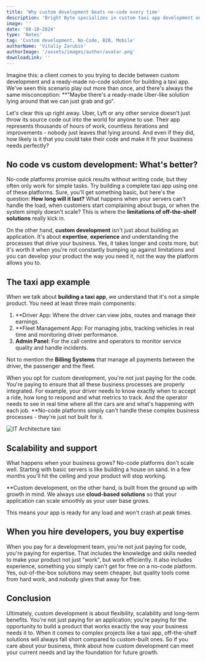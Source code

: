 ```yaml
---
title: 'Why custom development beats no-code every time'
description: 'Bright Byte specializes in custom taxi app development on Flutter. We provide scalable and tailored solutions, focusing on cloud-based infrastructure, business processes, and long-term support for B2B and B2C markets'
image: ''
date: '08-10-2024'
type: 'Notes'
tag: 'Custom development, No-Code, B2B, Mobile'
authorName: 'Vitaliy Zarubin'
authorImage: '/assets/images/author/avatar.png'
downloadLink: ''
---
```


Imagine this: a client comes to you trying to decide between custom development and a ready-made no-code solution for building a taxi app. We've seen this scenario play out more than once, and there's always the same misconception: **"Maybe there's a ready-made Uber-like solution lying around that we can just grab and go".

Let's clear this up right away. Uber, Lyft or any other service doesn't just throw its source code out into the world for anyone to use. Their app represents thousands of hours of work, countless iterations and improvements - nobody just leaves that lying around. And even if they did, how likely is it that you could take their code and make it fit your business needs perfectly?

## No code vs custom development: What's better?

No-code platforms promise quick results without writing code, but they often only work for simple tasks. Try building a complete taxi app using one of these platforms. Sure, you'll get something basic, but here's the question: **How long will it last?** What happens when your servers can't handle the load, when customers start complaining about bugs, or when the system simply doesn't scale? This is where the **limitations of off-the-shelf solutions** really kick in.

On the other hand, **custom development** isn't just about building an application. It's about **expertise**, **experience** and understanding the processes that drive your business. Yes, it takes longer and costs more, but it's worth it when you're not constantly bumping up against limitations and you can develop your product the way you need it, not the way the platform allows you to.

## The taxi app example

When we talk about **building a taxi app**, we understand that it's not a simple product. You need at least three main components:

1. **Driver App: Where the driver can view jobs, routes and manage their earnings.
2. **Fleet Management App: For managing jobs, tracking vehicles in real time and monitoring driver performance.
3. **Admin Panel**: For the call centre and operators to monitor service quality and handle incidents.

Not to mention the **Billing Systems** that manage all payments between the driver, the passenger and the fleet.

When you opt for custom development, you're not just paying for the code. You're paying to ensure that all these business processes are properly integrated. For example, your driver needs to know exactly when to accept a ride, how long to respond and what metrics to track. And the operator needs to see in real time where all the cars are and what's happening with each job. **No-code platforms simply can't handle these complex business processes - they're just not built for it.

![IT Architecture taxi](https://imgur.com/ZBduaqS.jpg)
## Scalability and support

What happens when your business grows? No-code platforms don't scale well. Starting with basic servers is like building a house on sand. In a few months you'll hit the ceiling and your product will stop working.

**Custom development, on the other hand, is built from the ground up with growth in mind. We always use **cloud-based solutions** so that your application can scale smoothly as your user base grows.

This means your app is ready for any load and won't crash at peak times.

## When you hire developers, you buy expertise

When you pay for a development team, you're not just paying for code, you're paying for expertise. That includes the knowledge and skills needed to make your product not just "work", but work efficiently. It also includes experience, something you simply can't get for free on a no-code platform. Yes, out-of-the-box solutions may seem cheaper, but quality tools come from hard work, and nobody gives that away for free.

## Conclusion

Ultimately, custom development is about flexibility, scalability and long-term benefits. You're not just paying for an application; you're paying for the opportunity to build a product that works exactly the way your business needs it to. When it comes to complex projects like a taxi app, off-the-shelf solutions will always fall short compared to custom-built ones. So if you care about your business, think about how custom development can meet your current needs and lay the foundation for future growth.